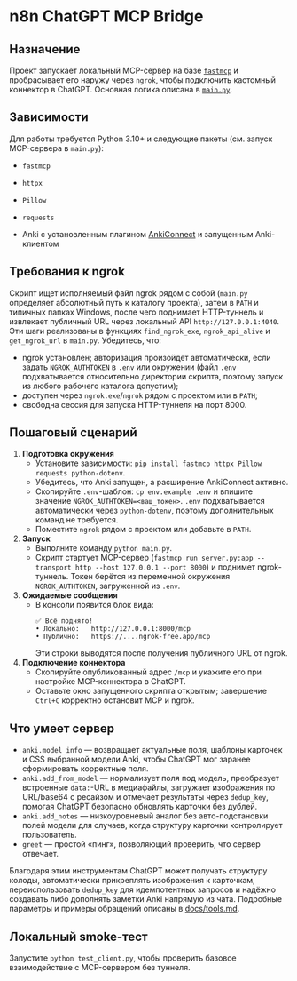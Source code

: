 # n8n ChatGPT MCP Bridge

## Назначение
Проект запускает локальный MCP-сервер на базе [`fastmcp`](https://github.com/entrez/fastmcp) и пробрасывает его наружу через `ngrok`, чтобы подключить кастомный коннектор в ChatGPT. Основная логика описана в [`main.py`](main.py).

## Зависимости
Для работы требуется Python 3.10+ и следующие пакеты (см. запуск MCP-сервера в `main.py`):
- `fastmcp`
- `httpx`
- `Pillow`

- `requests`
- Anki с установленным плагином [AnkiConnect](https://foosoft.net/projects/anki-connect/) и запущенным Anki-клиентом

## Требования к ngrok
Скрипт ищет исполняемый файл ngrok рядом с собой (`main.py` определяет абсолютный путь к каталогу проекта), затем в `PATH` и типичных папках Windows, после чего поднимает HTTP-туннель и извлекает публичный URL через локальный API `http://127.0.0.1:4040`. Эти шаги реализованы в функциях `find_ngrok_exe`, `ngrok_api_alive` и `get_ngrok_url` в `main.py`. Убедитесь, что:
- ngrok установлен; авторизация произойдёт автоматически, если задать `NGROK_AUTHTOKEN` в `.env` или окружении (файл `.env` подхватывается относительно директории скрипта, поэтому запуск из любого рабочего каталога допустим);
- доступен через `ngrok.exe`/`ngrok` рядом с проектом или в `PATH`;
- свободна сессия для запуска HTTP-туннеля на порт 8000.

## Пошаговый сценарий
1. **Подготовка окружения**
   - Установите зависимости: `pip install fastmcp httpx Pillow requests python-dotenv`.
   - Убедитесь, что Anki запущен, а расширение AnkiConnect активно.
   - Скопируйте `.env`-шаблон: `cp env.example .env` и впишите значение `NGROK_AUTHTOKEN=<ваш_токен>`.
     `.env` подхватывается автоматически через `python-dotenv`, поэтому дополнительных команд не требуется.
   - Поместите `ngrok` рядом с проектом или добавьте в `PATH`.
2. **Запуск**
   - Выполните команду `python main.py`.
   - Скрипт стартует MCP-сервер (`fastmcp run server.py:app --transport http --host 127.0.0.1 --port 8000`) и поднимет ngrok-туннель. Токен берётся из переменной окружения `NGROK_AUTHTOKEN`, загруженной из `.env`.
3. **Ожидаемые сообщения**
   - В консоли появится блок вида:
     ```
     ✅ Всё поднято!
     • Локально:   http://127.0.0.1:8000/mcp
     • Публично:   https://....ngrok-free.app/mcp
     ```
     Эти строки выводятся после получения публичного URL от ngrok.
4. **Подключение коннектора**
   - Скопируйте опубликованный адрес `/mcp` и укажите его при настройке MCP-коннектора в ChatGPT.
   - Оставьте окно запущенного скрипта открытым; завершение `Ctrl+C` корректно остановит MCP и ngrok.

## Что умеет сервер
- `anki.model_info` — возвращает актуальные поля, шаблоны карточек и CSS выбранной модели Anki, чтобы ChatGPT мог заранее сформировать корректные поля.
- `anki.add_from_model` — нормализует поля под модель, преобразует встроенные `data:`-URL в медиафайлы, загружает изображения по URL/base64 с ресайзом и отмечает результаты через `dedup_key`, помогая ChatGPT безопасно обновлять карточки без дублей.
- `anki.add_notes` — низкоуровневый аналог без авто-подстановки полей модели для случаев, когда структуру карточки контролирует пользователь.
- `greet` — простой «пинг», позволяющий проверить, что сервер отвечает.

Благодаря этим инструментам ChatGPT может получать структуру колоды, автоматически прикреплять изображения к карточкам, переиспользовать `dedup_key` для идемпотентных запросов и надёжно создавать либо дополнять заметки Anki напрямую из чата. Подробные параметры и примеры обращений описаны в [docs/tools.md](docs/tools.md).

## Локальный smoke-тест
Запустите `python test_client.py`, чтобы проверить базовое взаимодействие с MCP-сервером без туннеля.
